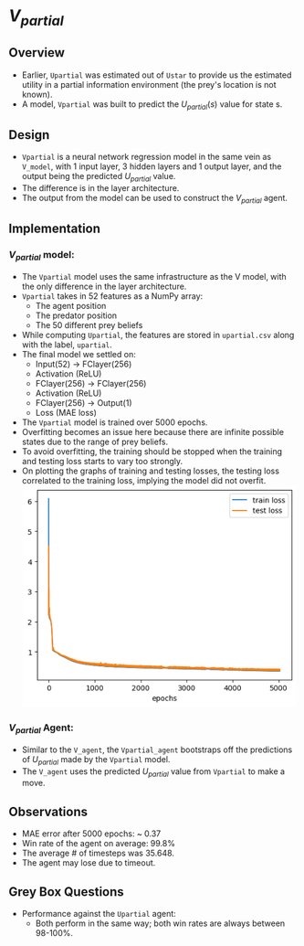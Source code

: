 # $V_{partial}$

## Overview

- Earlier, `Upartial` was estimated out of `Ustar` to provide us the estimated utility in a partial information environment (the prey's location is not known).
- A model, `Vpartial` was built to predict the $U_{partial}(s)$ value for state s.

## Design

- `Vpartial` is a neural network regression model in the same vein as `V_model`, with 1 input layer, 3 hidden layers and 1 output layer, and the output being the predicted $U_{partial}$ value.
- The difference is in the layer architecture.
- The output from the model can be used to construct the $V_{partial}$ agent.

## Implementation

### $V_{partial}$ model:
- The `Vpartial` model uses the same infrastructure as the V model, with the only difference in the layer architecture.
- `Vpartial` takes in 52 features as a NumPy array:
    - The agent position
    - The predator position
    - The 50 different prey beliefs
- While computing `Upartial`, the features are stored in `upartial.csv` along with the label, `upartial`.
- The final model we settled on: 
  - Input(52) -> FClayer(256) 
  - Activation (ReLU) 
  - FClayer(256) -> FClayer(256)
  - Activation  (ReLU)
  - FClayer(256) -> Output(1)
  - Loss (MAE loss) 
- The `Vpartial` model is trained over 5000 epochs.
- Overfitting becomes an issue here because there are infinite possible states due to the range of prey beliefs.
- To avoid overfitting, the training should be stopped when the training and testing loss starts to vary too strongly.
- On plotting the graphs of training and testing losses, the testing loss correlated to the training loss, implying the model did not overfit.
![Agent1t0](../comparisons/training_testing_loss.png)

### $V_{partial}$ Agent:

- Similar to the `V_agent`, the `Vpartial_agent` bootstraps off the predictions of $U_{partial}$ made by the `Vpartial` model.
- The `V_agent` uses the predicted $U_{partial}$ value from `Vpartial` to make a move.

## Observations

- MAE error after 5000 epochs: ~ 0.37
- Win rate of the agent on average: 99.8%
- The average # of timesteps was 35.648.
- The agent may lose due to timeout.

## Grey Box Questions

- Performance against the `Upartial` agent:
    - Both perform in the same way; both win rates are always between 98-100%.